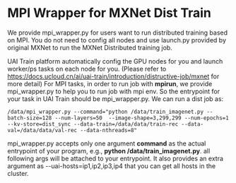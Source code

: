 # MPI Wrapper for MXNet Dist Train
We provide mpi\_wrapper.py for users want to run distributed training based on MPI. You do not need to config all nodes and use launch.py provided by original MXNet to run the MXNet Distributed training job. 

UAI Train platform automatically config the GPU nodes for you and launch worker/ps tasks on each node for you. (Please refer to https://docs.ucloud.cn/ai/uai-train/introduction/distructive-job/mxnet for more detail) For MPI tasks, in order to run job with **mpirun**, we provide mpi\_wrapper.py to help you to run job with mpi env. So the entrypoint for your task in UAI Train should be mpi\_wrapper.py. We can run a dist job as:

	/data/mpi_wrapper.py --command="python /data/train_imagenet.py --batch-size=128 --num-layers=50  --image-shape=3,299,299 --num-epochs=1 --kv-store=dist_sync --data-train=/data/data/train-rec --data-val=/data/data/val-rec --data-nthreads=8"
	
mpi\_wrapper.py accepts only one argument **command** as the actual entrypoint of your program, e.g., **python /data/train\_imagenet.py**. all following args will be attached to your entrypoint. It also provides an extra argument as --uai-hosts=ip1,ip2,ip3,ip4 that you can get all hosts in the cluster.
